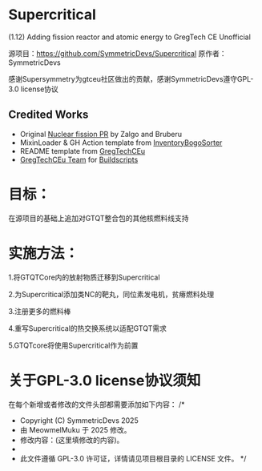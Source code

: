 # Supercritical
(1.12) Adding fission reactor and atomic energy to GregTech CE Unofficial

源项目：https://github.com/SymmetricDevs/Supercritical
原作者：SymmetricDevs

感谢Supersymmetry为gtceu社区做出的贡献，感谢SymmetricDevs遵守GPL-3.0 license协议

## Credited Works
- Original [Nuclear fission PR](https://github.com/GregTechCEu/GregTech/pull/2093) by Zalgo and Bruberu
- MixinLoader & GH Action template from [InventoryBogoSorter](https://github.com/CleanroomMC/InventoryBogoSorter)
- README template from [GregTechCEu](https://github.com/GregTechCEu/GregTech)
- [GregTechCEu Team](https://github.com/GregTechCEu) for [Buildscripts](https://github.com/GregTechCEu/Buildscripts)
  
# 目标：
在源项目的基础上追加对GTQT整合包的其他核燃料线支持

# 实施方法：

1.将GTQTCore内的放射物质迁移到Supercritical

2.为Supercritical添加类NC的靶丸，同位素发电机，贫瘠燃料处理

3.注册更多的燃料棒

4.重写Supercritical的热交换系统以适配GTQT需求

5.GTQTcore将使用Supercritical作为前置

# 关于GPL-3.0 license协议须知

在每个新增或者修改的文件头部都需要添加如下内容：
/*
 * Copyright (C) SymmetricDevs 2025
 * 由 MeowmelMuku 于 2025 修改。
 * 修改内容：(这里填修改的内容)。
 * 
 * 此文件遵循 GPL-3.0 许可证，详情请见项目根目录的 LICENSE 文件。
 */